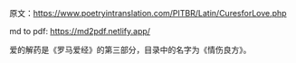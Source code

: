 
原文：https://www.poetryintranslation.com/PITBR/Latin/CuresforLove.php


md to pdf: https://md2pdf.netlify.app/


爱的解药是《罗马爱经》的第三部分，目录中的名字为《情伤良方》。
